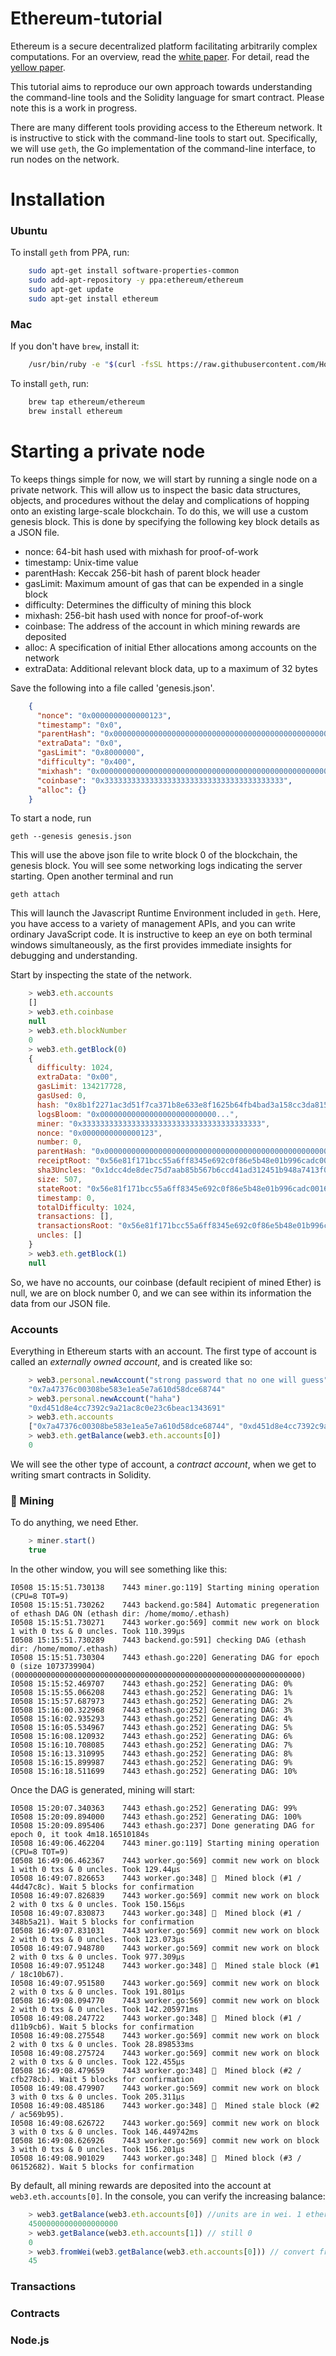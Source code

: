# Ethereum-tutorial

Ethereum is a secure decentralized platform facilitating arbitrarily complex computations. For an overview, read the [white paper](https://github.com/ethereum/wiki/wiki/White-Paper). For detail, read the [yellow paper](http://gavwood.com/paper.pdf).

This tutorial aims to reproduce our own approach towards understanding the command-line tools and the Solidity language for smart contract. Please note this is a work in progress.

There are many different tools providing access to the Ethereum network. It is instructive to stick with the command-line tools to start out. Specifically, we will use `geth`, the Go implementation of the command-line interface, to run nodes on the network.


# Installation

### Ubuntu ###
To install `geth` from PPA, run:

```bash
	sudo apt-get install software-properties-common
	sudo add-apt-repository -y ppa:ethereum/ethereum
	sudo apt-get update
	sudo apt-get install ethereum
```

### Mac ###
If you don't have `brew`, install it:
		
```bash
	/usr/bin/ruby -e "$(curl -fsSL https://raw.githubusercontent.com/Homebrew/install/master/install)"
```
To install `geth`, run:

```bash
	brew tap ethereum/ethereum
	brew install ethereum
```


# Starting a private node
To keeps things simple for now, we will start by running a single node on a private network. This will allow us to inspect the basic data structures, objects, and procedures without the delay and complications of hopping onto an existing large-scale blockchain. To do this, we will use a custom genesis block. This is done by specifying the following key block details as a JSON file.

* nonce: 64-bit hash used with mixhash for proof-of-work
* timestamp: Unix-time value
* parentHash: Keccak 256-bit hash of parent block header
* gasLimit: Maximum amount of gas that can be expended in a single block
* difficulty: Determines the difficulty of mining this block
* mixhash: 256-bit hash used with nonce for proof-of-work
* coinbase: The address of the account in which mining rewards are deposited
* alloc: A specification of initial Ether allocations among accounts on the network
* extraData: Additional relevant block data, up to a maximum of 32 bytes

Save the following into a file called 'genesis.json'.

```json
    {
      "nonce": "0x0000000000000123",
      "timestamp": "0x0",
      "parentHash": "0x0000000000000000000000000000000000000000000000000000000000000000",
      "extraData": "0x0",
      "gasLimit": "0x8000000",
      "difficulty": "0x400",
      "mixhash": "0x0000000000000000000000000000000000000000000000000000000000000000",
      "coinbase": "0x3333333333333333333333333333333333333333",
      "alloc": {}
    }	
```

To start a node, run

	geth --genesis genesis.json

This will use the above json file to write block 0 of the blockchain, the genesis block. You will see
some networking logs indicating the server starting. Open another terminal and run

	geth attach

This will launch the Javascript Runtime Environment included in `geth`. Here, you have access to a
variety of management APIs, and you can write ordinary JavaScript code. It is instructive to keep
an eye on both terminal windows simultaneously, as the first provides immediate insights for debugging
and understanding.

Start by inspecting the state of the network.

```javascript
	> web3.eth.accounts
	[]
	> web3.eth.coinbase
	null
	> web3.eth.blockNumber
	0
	> web3.eth.getBlock(0)
	{
	  difficulty: 1024,
	  extraData: "0x00",
	  gasLimit: 134217728,
	  gasUsed: 0,
	  hash: "0x8b1f2271ac3d51f7ca371b8e633e8f1625b64fb4bad3a158cc3da8157dfdaa14",
	  logsBloom: "0x00000000000000000000000000...",
	  miner: "0x3333333333333333333333333333333333333333",
	  nonce: "0x0000000000000123",
	  number: 0,
	  parentHash: "0x0000000000000000000000000000000000000000000000000000000000000000",
	  receiptRoot: "0x56e81f171bcc55a6ff8345e692c0f86e5b48e01b996cadc001622fb5e363b421",
	  sha3Uncles: "0x1dcc4de8dec75d7aab85b567b6ccd41ad312451b948a7413f0a142fd40d49347",
	  size: 507,
	  stateRoot: "0x56e81f171bcc55a6ff8345e692c0f86e5b48e01b996cadc001622fb5e363b421",
	  timestamp: 0,
	  totalDifficulty: 1024,
	  transactions: [],
	  transactionsRoot: "0x56e81f171bcc55a6ff8345e692c0f86e5b48e01b996cadc001622fb5e363b421",
	  uncles: []
	}
	> web3.eth.getBlock(1)
	null
```

So, we have no accounts, our coinbase (default recipient of mined Ether) is null, we are on block number 0, and we can see within its information the data from our JSON file.

### Accounts ###
Everything in Ethereum starts with an account. The first type of account is called an *externally owned account*, and is created like so:

```javascript
	> web3.personal.newAccount("strong password that no one will guess")
	"0x7a47376c00308be583e1ea5e7a610d58dce68744"
	> web3.personal.newAccount("haha")
	"0xd451d8e4cc7392c9a21ac8c0e23c6beac1343691"
	> web3.eth.accounts
	["0x7a47376c00308be583e1ea5e7a610d58dce68744", "0xd451d8e4cc7392c9a21ac8c0e23c6beac1343691"]
	> web3.eth.getBalance(web3.eth.accounts[0])
	0
```

We will see the other type of account, a *contract account*, when we get to writing smart contracts in Solidity.

### 🔨 Mining ###
To do anything, we need Ether. 
		
```javascript
	> miner.start()
	true
```

In the other window, you will see something like this:

	I0508 15:15:51.730138    7443 miner.go:119] Starting mining operation (CPU=8 TOT=9)
	I0508 15:15:51.730262    7443 backend.go:584] Automatic pregeneration of ethash DAG ON (ethash dir: /home/momo/.ethash)
	I0508 15:15:51.730271    7443 worker.go:569] commit new work on block 1 with 0 txs & 0 uncles. Took 110.399µs
	I0508 15:15:51.730289    7443 backend.go:591] checking DAG (ethash dir: /home/momo/.ethash)
	I0508 15:15:51.730304    7443 ethash.go:220] Generating DAG for epoch 0 (size 1073739904) (0000000000000000000000000000000000000000000000000000000000000000)
	I0508 15:15:52.469707    7443 ethash.go:252] Generating DAG: 0%
	I0508 15:15:55.066208    7443 ethash.go:252] Generating DAG: 1%
	I0508 15:15:57.687973    7443 ethash.go:252] Generating DAG: 2%
	I0508 15:16:00.322968    7443 ethash.go:252] Generating DAG: 3%
	I0508 15:16:02.935293    7443 ethash.go:252] Generating DAG: 4%
	I0508 15:16:05.534967    7443 ethash.go:252] Generating DAG: 5%
	I0508 15:16:08.120932    7443 ethash.go:252] Generating DAG: 6%
	I0508 15:16:10.708085    7443 ethash.go:252] Generating DAG: 7%
	I0508 15:16:13.310995    7443 ethash.go:252] Generating DAG: 8%
	I0508 15:16:15.899987    7443 ethash.go:252] Generating DAG: 9%
	I0508 15:16:18.511699    7443 ethash.go:252] Generating DAG: 10%



Once the DAG is generated, mining will start:

	I0508 15:20:07.340363    7443 ethash.go:252] Generating DAG: 99%
	I0508 15:20:09.894000    7443 ethash.go:252] Generating DAG: 100%
	I0508 15:20:09.895406    7443 ethash.go:237] Done generating DAG for epoch 0, it took 4m18.16510184s
	I0508 16:49:06.462204    7443 miner.go:119] Starting mining operation (CPU=8 TOT=9)
	I0508 16:49:06.462367    7443 worker.go:569] commit new work on block 1 with 0 txs & 0 uncles. Took 129.44µs
	I0508 16:49:07.826653    7443 worker.go:348] 🔨  Mined block (#1 / 44d47c8c). Wait 5 blocks for confirmation
	I0508 16:49:07.826839    7443 worker.go:569] commit new work on block 2 with 0 txs & 0 uncles. Took 150.156µs
	I0508 16:49:07.830873    7443 worker.go:348] 🔨  Mined block (#1 / 348b5a21). Wait 5 blocks for confirmation
	I0508 16:49:07.831031    7443 worker.go:569] commit new work on block 2 with 0 txs & 0 uncles. Took 123.073µs
	I0508 16:49:07.948780    7443 worker.go:569] commit new work on block 2 with 0 txs & 0 uncles. Took 977.309µs
	I0508 16:49:07.951248    7443 worker.go:348] 🔨  Mined stale block (#1 / 18c10b67). 
	I0508 16:49:07.951580    7443 worker.go:569] commit new work on block 2 with 0 txs & 0 uncles. Took 191.801µs
	I0508 16:49:08.094770    7443 worker.go:569] commit new work on block 2 with 0 txs & 0 uncles. Took 142.205971ms
	I0508 16:49:08.247722    7443 worker.go:348] 🔨  Mined block (#1 / d11b9cb6). Wait 5 blocks for confirmation
	I0508 16:49:08.275548    7443 worker.go:569] commit new work on block 2 with 0 txs & 0 uncles. Took 28.898533ms
	I0508 16:49:08.275724    7443 worker.go:569] commit new work on block 2 with 0 txs & 0 uncles. Took 122.455µs
	I0508 16:49:08.479659    7443 worker.go:348] 🔨  Mined block (#2 / cfb278cb). Wait 5 blocks for confirmation
	I0508 16:49:08.479907    7443 worker.go:569] commit new work on block 3 with 0 txs & 0 uncles. Took 205.311µs
	I0508 16:49:08.485186    7443 worker.go:348] 🔨  Mined stale block (#2 / ac569b95). 
	I0508 16:49:08.626722    7443 worker.go:569] commit new work on block 3 with 0 txs & 0 uncles. Took 146.449742ms
	I0508 16:49:08.626926    7443 worker.go:569] commit new work on block 3 with 0 txs & 0 uncles. Took 156.201µs
	I0508 16:49:08.901029    7443 worker.go:348] 🔨  Mined block (#3 / 06152682). Wait 5 blocks for confirmation


By default, all mining rewards are deposited into the account at `web3.eth.accounts[0]`. In the console, you can verify the increasing balance:


```javascript
	> web3.getBalance(web3.eth.accounts[0]) //units are in wei. 1 ether = 10^18 wei
	45000000000000000000
	> web3.getBalance(web3.eth.accounts[1]) // still 0
	0
	> web3.fromWei(web3.getBalance(web3.eth.accounts[0])) // convert from wei to ether
	45
```

### Transactions ###

### Contracts ###

### Node.js ###
